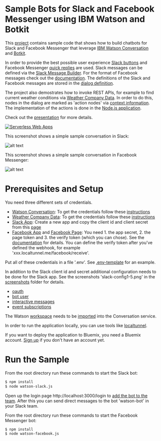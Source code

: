 Sample Bots for Slack and Facebook Messenger using IBM Watson and Botkit
================================================================================

This [project](https://github.com/nheidloff/slack-watson-bot) contains sample code that shows how to build chatbots for Slack and Facebook Messenger that leverage [IBM Watson Conversation](https://www.ibm.com/watson/developercloud/conversation.html) and [Botkit](https://github.com/howdyai/botkit).

In order to provide the best possible user experience [Slack buttons](https://api.slack.com/docs/message-buttons) and Facebook Messenger [quick replies](https://developers.facebook.com/docs/messenger-platform/send-messages/quick-replies) are used. Slack messages can be defined via the [Slack Message Builder](https://api.slack.com/docs/messages/builder). For the format of Facebook messages check out the [documentation](https://developers.facebook.com/docs/messenger-platform/send-messages). The definitions of the Slack and Facebook messages are stored in the [dialog definition](https://raw.githubusercontent.com/nheidloff/slack-watson-bot/master/screenshots/workspace2.png).

The project also demostrates how to invoke REST APIs, for example to find current weather conditions via [Weather Company Data](https://cloud.ibm.com/catalog/services/weather-company-data). In order to do this, nodes in the dialog are marked as 'action nodes' via [context information](https://raw.githubusercontent.com/nheidloff/slack-watson-bot/master/screenshots/workspace2.png). The implementation of the actions is done in the [Node.js application](https://github.com/nheidloff/slack-watson-bot/blob/master/watson-slack.js#L55-L92).

Check out the [presentation](https://www.slideshare.net/niklasheidloff/writing-slack-bots-in-javascript-80694351) for more details.

[![Serverless Web Apps](https://github.com/nheidloff/slack-watson-bot/raw/master/screenshots/slides.png)](https://www.slideshare.net/niklasheidloff/writing-slack-bots-in-javascript-80694351)

This screenshot shows a simple sample conversation in Slack:

![alt text](https://raw.githubusercontent.com/nheidloff/slack-watson-bot/master/screenshots/slack.png "Slack Bot")

This screenshot shows a simple sample conversation in Facebook Messenger:

![alt text](https://raw.githubusercontent.com/nheidloff/slack-watson-bot/master/screenshots/facebook-3.png "Facebook Messenger Bot")


Prerequisites and Setup
================================================================================

You need three different sets of credentials.

* [Watson Conversation](https://cloud.ibm.com/catalog/services/conversation): To get the credentials follow these [instructions](https://github.com/watson-developer-cloud/node-sdk#getting-the-service-credentials)
* [Weather Company Data](https://cloud.ibm.com/catalog/services/weather-company-data): To get the credentials follow these [instructions](https://github.com/watson-developer-cloud/node-sdk#getting-the-service-credentials)
* [Slack App](http://api.slack.com/apps): Create a new app and copy the client id and client secret from this [page](https://raw.githubusercontent.com/nheidloff/slack-watson-bot/master/screenshots/slack-config1.png)
* [Facebook App](https://developers.facebook.com/quickstarts/?platform=web) and [Facebook Page](https://www.facebook.com/pages/create/): You need 1. the app secret, 2. the page token and 3. the verify token (which you can chose). See the [documentation](https://github.com/howdyai/botkit/blob/master/docs/readme-facebook.md#getting-started) for details. You can define the verify token after you've defined the webhook, for example 'xxx.localtunnel.me/facebook/receive'.

Put all of these credentials in a file '.env'. See [.env-template](https://github.com/nheidloff/slack-watson-bot/blob/master/.env-template) for an example.

In addition to the Slack client id and secret additional configuration needs to be done for the Slack app. See the screenshots 'slack-config1-5.png' in the [screenshots](https://github.com/nheidloff/slack-watson-bot/tree/master/screenshots) folder for details.
* [oauth](https://github.com/howdyai/botkit/blob/master/docs/slack-events-api.md#3-configure-oauth)
* [bot user](https://github.com/howdyai/botkit/blob/master/docs/slack-events-api.md#4-add-a-bot-user)
* [interactive messages](https://github.com/howdyai/botkit/blob/master/docs/slack-events-api.md#5-set-up-interactive-messages)
* [event subscriptions](https://github.com/howdyai/botkit/blob/master/docs/slack-events-api.md#6-set-up-event-subscriptions)

The Watson [workspace](https://github.com/nheidloff/slack-watson-bot/blob/master/workspace.json) needs to be [imported](https://www.ibm.com/watson/developercloud/doc/conversation/configure-workspace.html#creating-workspaces) into the Conversation service.

In order to run the application locally, you can use tools like [localtunnel](https://localtunnel.github.io/www/).

If you want to deploy the application to Bluemix, you need a Bluemix account. [Sign up](https://cloud.ibm.com/registration/) if you don't have an account yet.


Run the Sample
================================================================================

From the root directory run these commands to start the Slack bot:

```sh
$ npm install
$ node watson-slack.js
```
Open up the login page http://localhost:3000/login to [add the bot to the team](https://github.com/howdyai/botkit/blob/master/docs/slack-events-api.md#7-add-your-bot-to-your-slack-team). After this you can send direct messages to the bot 'watson-bot' in your Slack team.

From the root directory run these commands to start the Facebook Messenger bot:

```sh
$ npm install
$ node watson-facebook.js
```